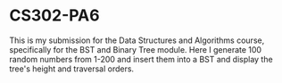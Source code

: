 # CS302-PA6
This is my submission for the Data Structures and Algorithms course, specifically for the BST and Binary Tree module. Here I generate 100 random numbers from 1-200 and insert them into a BST and display the tree's height and traversal orders.
